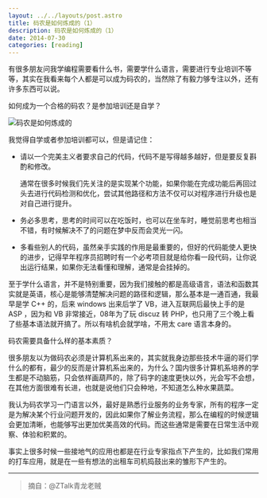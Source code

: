 ```yaml
---
layout: ../../layouts/post.astro
title: 码农是如何炼成的（1）
description: 码农是如何炼成的（1）
date: 2014-07-30
categories: [reading]
---
```


有很多朋友问我学编程需要看什么书，需要学什么语言，需要进行专业培训不等等，其实在我看来每个人都是可以成为码农的，当然除了有毅力够专注以外，还有许多东西可以说。

如何成为一个合格的码农？是参加培训还是自学？

![码农是如何炼成的](/images/posts/2014-07-30-code-famer.jpg)

我觉得自学或者参加培训都可以，但是请记住：

- 请以一个完美主义者要求自己的代码，代码不是写得越多越好，但是要反复斟酌和修改。

  通常在很多时候我们先关注的是实现某个功能，如果你能在完成功能后再回过头去进行代码检测和优化，尝试其他路径和方法不仅可以对程序进行升级也是对自己进行提升。

- 务必多思考，思考的时间可以在吃饭时，也可以在坐车时，睡觉前思考也相当不错，有时候解决不了的问题在梦中反而会灵光一闪。

- 多看些别人的代码，虽然亲手实践的作用是最重要的，但好的代码能使人更快的进步，记得早年程序员招聘时有一个必考项目就是给你看一段代码，让你说出运行结果，如果你无法看懂和理解，通常是会挂掉的。

至于学什么语言，并不是特别重要，因为我们接触的都是高级语言，语法和函数其实就是英语，核心是能够清楚解决问题的路径和逻辑，那么基本是一通百通，我最早是学 C++ 的，后来 windows 出来后学了 VB，进入互联网后最快上手的是 ASP ，因为和 VB 非常接近，08年为了玩 discuz 转 PHP，也只用了三个晚上看了些基本语法就开搞了。所以有啥机会就学啥，不用太 care 语言本身的。

码农需要具备什么样的基本素质？

很多朋友以为做码农必须是计算机系出来的，其实就我身边那些技术牛逼的哥们学什么的都有，最少的反而是计算机系出来的，为什么？国内很多计算机系培养的学生都是不动脑筋，只会依样画葫芦的，除了码字的速度更快以外，光会写不会想，在其他方面很难有长进，也就是说他们只会种地，不知道怎么种水果蔬菜。

我认为码农学习一门语言以外，最好是熟悉行业服务的业务专家，所有的程序一定是为解决某个行业问题开发的，因此如果你了解业务流程，那么在编程的时候逻辑会更加清晰，也能够写出更加优美高效的代码。而这些通常是需要在日常生活中观察、体验和积累的。

事实上很多时候一些接地气的应用也都是在行业专家指点下产生的，比如我们常用的打车应用，就是在一些有想法的出租车司机捣鼓出来的雏形下产生的。

---

>摘自：@ZTalk青龙老贼

